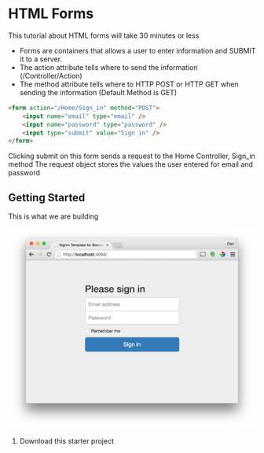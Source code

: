 # HTML Forms

This tutorial about HTML forms will take 30 minutes or less

- Forms are containers that allows a user to enter information and SUBMIT it to a server.
- The action attribute tells where to send the information (/Controller/Action)
- The method attribute tells where to HTTP POST or HTTP GET when sending the information (Default Method is GET)

```html
<form action="/Home/Sign_in" method="POST">
	<input name="email" type="email" />
	<input name="password" type="password" />
	<input type="submit" value="Sign in" />
</form>
```
Clicking submit on this form sends a request to the Home Controller, Sign_in method
The request object stores the values the user entered for email and password


## Getting Started

This is what we are building

![picture of complete product](images/finished.png)

1. Download this starter project



